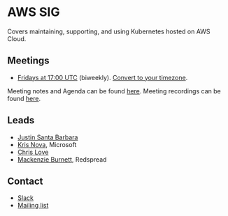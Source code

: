<!---
This is an autogenerated file!

Please do not edit this file directly, but instead make changes to the
sigs.yaml file in the project root.

To understand how this file is generated, see generator/README.md.
-->
# AWS SIG

Covers maintaining, supporting, and using Kubernetes hosted on AWS Cloud.

## Meetings
* [Fridays at 17:00 UTC](https://zoom.us/my/k8ssigaws) (biweekly). [Convert to your timezone](http://www.thetimezoneconverter.com/?t=17:00&tz=UTC).

Meeting notes and Agenda can be found [here](https://docs.google.com/document/d/1-i0xQidlXnFEP9fXHWkBxqySkXwJnrGJP9OGyP2_P14/edit).
Meeting recordings can be found [here]().

## Leads
* [Justin Santa Barbara](https://github.com/justinsb)
* [Kris Nova](https://github.com/kris-nova), Microsoft
* [Chris Love](https://github.com/chrislovecnm)
* [Mackenzie Burnett](https://github.com/mfburnett), Redspread

## Contact
* [Slack](https://kubernetes.slack.com/messages/sig-aws)
* [Mailing list](https://groups.google.com/forum/#!forum/kubernetes-sig-aws)

<!-- BEGIN CUSTOM CONTENT -->

<!-- END CUSTOM CONTENT -->
